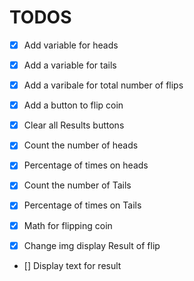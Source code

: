 # TODOS

- [x] Add variable for heads

- [x] Add a variable for tails

- [x] Add a varibale for total number of flips

- [x] Add a button to flip coin

- [x] Clear all Results buttons

- [x] Count the number of heads

- [x] Percentage of times on heads

- [x] Count the number of Tails

- [x] Percentage of times on Tails

- [x] Math for flipping coin

- [x] Change img display Result of flip

- [] Display text for result
